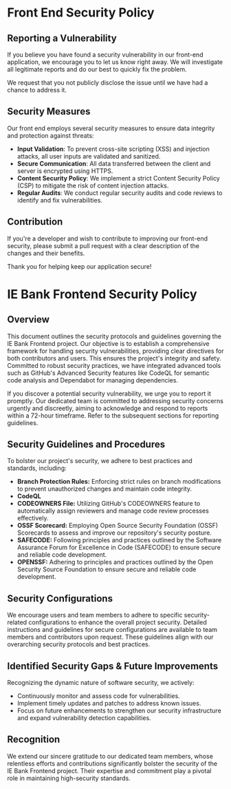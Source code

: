 
# Front End Security Policy

## Reporting a Vulnerability

If you believe you have found a security vulnerability in our front-end application, we encourage you to let us know right away. We will investigate all legitimate reports and do our best to quickly fix the problem.


We request that you not publicly disclose the issue until we have had a chance to address it.

## Security Measures

Our front end employs several security measures to ensure data integrity and protection against threats:

- **Input Validation**: To prevent cross-site scripting (XSS) and injection attacks, all user inputs are validated and sanitized.
- **Secure Communication**: All data transferred between the client and server is encrypted using HTTPS.
- **Content Security Policy**: We implement a strict Content Security Policy (CSP) to mitigate the risk of content injection attacks.
- **Regular Audits**: We conduct regular security audits and code reviews to identify and fix vulnerabilities.

## Contribution

If you're a developer and wish to contribute to improving our front-end security, please submit a pull request with a clear description of the changes and their benefits.

Thank you for helping keep our application secure!

# IE Bank Frontend Security Policy

## Overview
This document outlines the security protocols and guidelines governing the IE Bank Frontend project. Our objective is to establish a comprehensive framework for handling security vulnerabilities, providing clear directives for both contributors and users. This ensures the project's integrity and safety. Committed to robust security practices, we have integrated advanced tools such as GitHub's Advanced Security features like CodeQL for semantic code analysis and Dependabot for managing dependencies.

If you discover a potential security vulnerability, we urge you to report it promptly. Our dedicated team is committed to addressing security concerns urgently and discreetly, aiming to acknowledge and respond to reports within a 72-hour timeframe. Refer to the subsequent sections for reporting guidelines.

## Security Guidelines and Procedures
To bolster our project's security, we adhere to best practices and standards, including:

- **Branch Protection Rules:** Enforcing strict rules on branch modifications to prevent unauthorized changes and maintain code integrity.
- **CodeQL**
- **CODEOWNERS File:** Utilizing GitHub's CODEOWNERS feature to automatically assign reviewers and manage code review processes effectively.
- **OSSF Scorecard:** Employing Open Source Security Foundation (OSSF) Scorecards to assess and improve our repository's security posture.
- **SAFECODE:** Following principles and practices outlined by the Software Assurance Forum for Excellence in Code (SAFECODE) to ensure secure and reliable code development.
- **OPENSSF:** Adhering to principles and practices outlined by the Open Security Source Foundation to ensure secure and reliable code development.

## Security Configurations
We encourage users and team members to adhere to specific security-related configurations to enhance the overall project security. Detailed instructions and guidelines for secure configurations are available to team members and contributors upon request. These guidelines align with our overarching security protocols and best practices.

## Identified Security Gaps & Future Improvements
Recognizing the dynamic nature of software security, we actively:

- Continuously monitor and assess code for vulnerabilities.
- Implement timely updates and patches to address known issues.
- Focus on future enhancements to strengthen our security infrastructure and expand vulnerability detection capabilities.

## Recognition
We extend our sincere gratitude to our dedicated team members, whose relentless efforts and contributions significantly bolster the security of the IE Bank Frontend project. Their expertise and commitment play a pivotal role in maintaining high-security standards.
